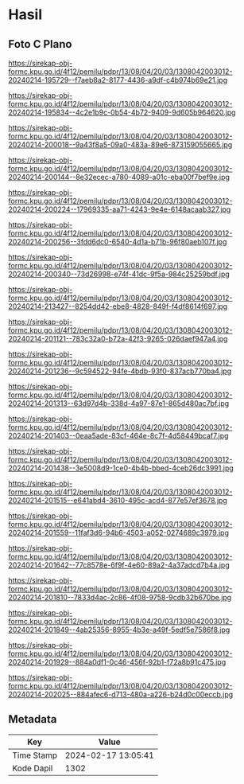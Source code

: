 # Hasil

## Foto C Plano

https://sirekap-obj-formc.kpu.go.id/4f12/pemilu/pdpr/13/08/04/20/03/1308042003012-20240214-195729--f7aeb8a2-8177-4436-a9df-c4b974b69e21.jpg

https://sirekap-obj-formc.kpu.go.id/4f12/pemilu/pdpr/13/08/04/20/03/1308042003012-20240214-195834--4c2e1b9c-0b54-4b72-9409-9d605b964620.jpg

https://sirekap-obj-formc.kpu.go.id/4f12/pemilu/pdpr/13/08/04/20/03/1308042003012-20240214-200018--9a43f8a5-09a0-483a-89e6-873159055665.jpg

https://sirekap-obj-formc.kpu.go.id/4f12/pemilu/pdpr/13/08/04/20/03/1308042003012-20240214-200144--8e32ecec-a780-4089-a01c-eba00f7bef9e.jpg

https://sirekap-obj-formc.kpu.go.id/4f12/pemilu/pdpr/13/08/04/20/03/1308042003012-20240214-200224--17969335-aa71-4243-9e4e-6148acaab327.jpg

https://sirekap-obj-formc.kpu.go.id/4f12/pemilu/pdpr/13/08/04/20/03/1308042003012-20240214-200256--3fdd6dc0-6540-4d1a-b71b-96f80aeb107f.jpg

https://sirekap-obj-formc.kpu.go.id/4f12/pemilu/pdpr/13/08/04/20/03/1308042003012-20240214-200340--73d26998-e74f-41dc-9f5a-984c25259bdf.jpg

https://sirekap-obj-formc.kpu.go.id/4f12/pemilu/pdpr/13/08/04/20/03/1308042003012-20240214-213427--8254dd42-ebe8-4828-849f-f4df8614f697.jpg

https://sirekap-obj-formc.kpu.go.id/4f12/pemilu/pdpr/13/08/04/20/03/1308042003012-20240214-201121--783c32a0-b72a-42f3-9265-026daef947a4.jpg

https://sirekap-obj-formc.kpu.go.id/4f12/pemilu/pdpr/13/08/04/20/03/1308042003012-20240214-201236--9c594522-94fe-4bdb-93f0-837acb770ba4.jpg

https://sirekap-obj-formc.kpu.go.id/4f12/pemilu/pdpr/13/08/04/20/03/1308042003012-20240214-201313--63d97d4b-338d-4a97-87e1-865d480ac7bf.jpg

https://sirekap-obj-formc.kpu.go.id/4f12/pemilu/pdpr/13/08/04/20/03/1308042003012-20240214-201403--0eaa5ade-83cf-464e-8c7f-4d58449bcaf7.jpg

https://sirekap-obj-formc.kpu.go.id/4f12/pemilu/pdpr/13/08/04/20/03/1308042003012-20240214-201438--3e5008d9-1ce0-4b4b-bbed-4ceb26dc3991.jpg

https://sirekap-obj-formc.kpu.go.id/4f12/pemilu/pdpr/13/08/04/20/03/1308042003012-20240214-201515--e641abd4-3610-495c-acd4-877e57ef3678.jpg

https://sirekap-obj-formc.kpu.go.id/4f12/pemilu/pdpr/13/08/04/20/03/1308042003012-20240214-201559--11faf3d6-94b6-4503-a052-0274689c3979.jpg

https://sirekap-obj-formc.kpu.go.id/4f12/pemilu/pdpr/13/08/04/20/03/1308042003012-20240214-201642--77c8578e-6f9f-4e60-89a2-4a37adcd7b4a.jpg

https://sirekap-obj-formc.kpu.go.id/4f12/pemilu/pdpr/13/08/04/20/03/1308042003012-20240214-201810--7833d4ac-2c86-4f08-9758-9cdb32b670be.jpg

https://sirekap-obj-formc.kpu.go.id/4f12/pemilu/pdpr/13/08/04/20/03/1308042003012-20240214-201849--4ab25356-8955-4b3e-a49f-5edf5e7586f8.jpg

https://sirekap-obj-formc.kpu.go.id/4f12/pemilu/pdpr/13/08/04/20/03/1308042003012-20240214-201929--884a0df1-0c46-456f-92b1-f72a8b91c475.jpg

https://sirekap-obj-formc.kpu.go.id/4f12/pemilu/pdpr/13/08/04/20/03/1308042003012-20240214-202025--884afec6-d713-480a-a226-b24d0c00eccb.jpg


## Metadata

| Key        | Value               |
| ---------- | ------------------- |
| Time Stamp | 2024-02-17 13:05:41 |
| Kode Dapil | 1302                |



